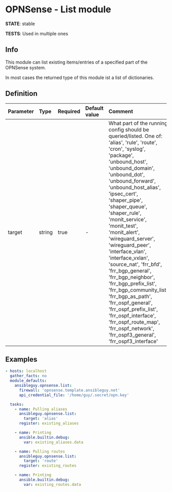 # OPNSense - List module

**STATE**: stable

**TESTS**: Used in multiple ones

## Info

This module can list existing items/entries of a specified part of the OPNSense system.

In most cases the returned type of this module ist a list of dictionaries.

## Definition

| Parameter | Type   | Required | Default value | Comment                                                                                                                                                                                                                                                                                                                                                                                                                                                                                                                                                                                                                                                  |
|:----------|:-------|:---------|:--------------|:---------------------------------------------------------------------------------------------------------------------------------------------------------------------------------------------------------------------------------------------------------------------------------------------------------------------------------------------------------------------------------------------------------------------------------------------------------------------------------------------------------------------------------------------------------------------------------------------------------------------------------------------------------|
| target      | string | true     | -             | What part of the running config should be queried/listed. One of: 'alias', 'rule', 'route', 'cron', 'syslog', 'package', 'unbound_host', 'unbound_domain', 'unbound_dot', 'unbound_forward', 'unbound_host_alias', 'ipsec_cert', 'shaper_pipe', 'shaper_queue', 'shaper_rule', 'monit_service', 'monit_test', 'monit_alert', 'wireguard_server', 'wireguard_peer', 'interface_vlan', 'interface_vxlan', 'source_nat', 'frr_bfd', 'frr_bgp_general', 'frr_bgp_neighbor', 'frr_bgp_prefix_list', 'frr_bgp_community_list', 'frr_bgp_as_path', 'frr_ospf_general', 'frr_ospf_prefix_list', 'frr_ospf_interface', 'frr_ospf_route_map', 'frr_ospf_network', 'frr_ospf3_general', 'frr_ospf3_interface' |

## Examples

```yaml
- hosts: localhost
  gather_facts: no
  module_defaults:
    ansibleguy.opnsense.list:
      firewall: 'opnsense.template.ansibleguy.net'
      api_credential_file: '/home/guy/.secret/opn.key'

  tasks:
    - name: Pulling aliases
      ansibleguy.opnsense.list:
        target: 'alias'
      register: existing_aliases

    - name: Printing
      ansible.builtin.debug:
        var: existing_aliases.data

    - name: Pulling routes
      ansibleguy.opnsense.list:
        target: 'route'
      register: existing_routes

    - name: Printing
      ansible.builtin.debug:
        var: existing_routes.data
```
